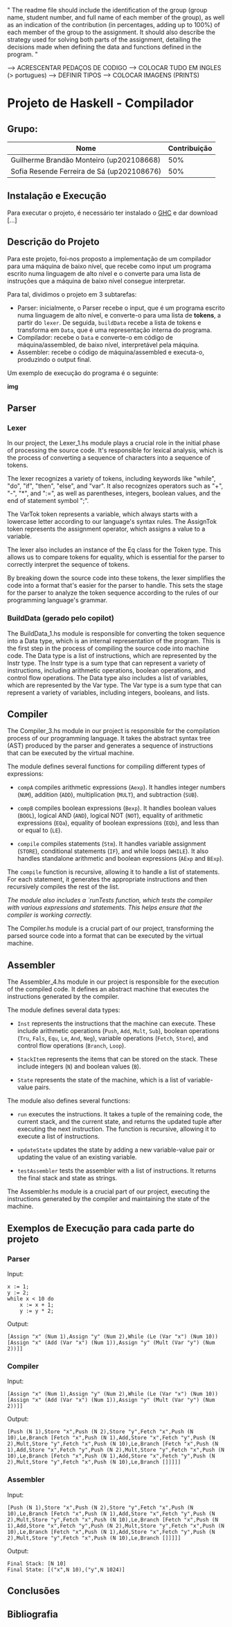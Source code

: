 " 
The readme file should include the identification of the group (group name, student number, and full name of each member of the group), as well as an indication of the contribution
(in percentages, adding up to 100%) of each member of the group to the assignment. It
should also describe the strategy used for solving both parts of the assignment, detailing the
decisions made when defining the data and functions defined in the program.
"

--> ACRESCENTAR PEDAÇOS DE CODIGO
--> COLOCAR TUDO EM INGLES (> portugues)
--> DEFINIR TIPOS
--> COLOCAR IMAGENS (PRINTS)

# Projeto de Haskell - Compilador

## Grupo:

|Nome | Contribuição |
|---------------------------------------------|-----|
|Guilherme Brandão Monteiro (up202108668)     | 50% |
|Sofia Resende Ferreira de Sá (up202108676)   | 50% |


## Instalação e Execução

Para executar o projeto, é necessário ter instalado o [GHC](https://www.haskell.org/ghc/) e dar download [...]


## Descrição do Projeto

Para este projeto, foi-nos proposto a implementação de um compilador para uma máquina de baixo nível, que recebe como input um programa escrito numa linguagem de alto nível e o converte para uma lista de instruções que a máquina de baixo nível consegue interpretar.


Para tal, dividimos o projeto em 3 subtarefas:
- Parser: inicialmente, o Parser recebe o input, que é um programa escrito numa linguagem de alto nível, e converte-o para uma lista de **tokens**, a partir do `lexer`. De seguida, `buildData` recebe a lista de tokens e transforma em `Data`, que é uma representação interna do programa. 
- Compilador: recebe o `Data` e converte-o em código de máquina/assembled, de baixo nível, interpretável pela máquina.
- Assembler: recebe o código de máquina/assembled e executa-o, produzindo o output final.

Um exemplo de execução do programa é o seguinte:

<src img=".png" width="500"> **img**


## Parser

### Lexer

In our project, the Lexer_1.hs module plays a crucial role in the initial phase of processing the source code. It's responsible for lexical analysis, which is the process of converting a sequence of characters into a sequence of tokens.

The lexer recognizes a variety of tokens, including keywords like "while", "do", "if", "then", "else", and "var". It also recognizes operators such as "+", "-", "*", and ":=", as well as parentheses, integers, boolean values, and the end of statement symbol ";".

The VarTok token represents a variable, which always starts with a lowercase letter according to our language's syntax rules. The AssignTok token represents the assignment operator, which assigns a value to a variable.

The lexer also includes an instance of the Eq class for the Token type. This allows us to compare tokens for equality, which is essential for the parser to correctly interpret the sequence of tokens.

By breaking down the source code into these tokens, the lexer simplifies the code into a format that's easier for the parser to handle. This sets the stage for the parser to analyze the token sequence according to the rules of our programming language's grammar.



### BuildData (gerado pelo copilot)

The BuildData_1.hs module is responsible for converting the token sequence into a Data type, which is an internal representation of the program. This is the first step in the process of compiling the source code into machine code. The Data type is a list of instructions, which are represented by the Instr type. The Instr type is a sum type that can represent a variety of instructions, including arithmetic operations, boolean operations, and control flow operations. The Data type also includes a list of variables, which are represented by the Var type. The Var type is a sum type that can represent a variety of variables, including integers, booleans, and lists.



## Compiler


The Compiler_3.hs module in our project is responsible for the compilation process of our programming language. It takes the abstract syntax tree (AST) produced by the parser and generates a sequence of instructions that can be executed by the virtual machine.

The module defines several functions for compiling different types of expressions:

- `compA` compiles arithmetic expressions (`Aexp`). It handles integer numbers (`NUM`), addition (`ADD`), multiplication (`MULT`), and subtraction (`SUB`).

- `compB` compiles boolean expressions (`Bexp`). It handles boolean values (`BOOL`), logical AND (`AND`), logical NOT (`NOT`), equality of arithmetic expressions (`EQa`), equality of boolean expressions (`EQb`), and less than or equal to (`LE`).

- `compile` compiles statements (`Stm`). It handles variable assignment (`STORE`), conditional statements (`IF`), and while loops (`WHILE`). It also handles standalone arithmetic and boolean expressions (`AExp` and `BExp`).

The `compile` function is recursive, allowing it to handle a list of statements. For each statement, it generates the appropriate instructions and then recursively compiles the rest of the list.

*The module also includes a `runTests function, which tests the compiler with various expressions and statements. This helps ensure that the compiler is working correctly.*

The Compiler.hs module is a crucial part of our project, transforming the parsed source code into a format that can be executed by the virtual machine.




## Assembler

The Assembler_4.hs module in our project is responsible for the execution of the compiled code. It defines an abstract machine that executes the instructions generated by the compiler.

The module defines several data types:

- `Inst` represents the instructions that the machine can execute. These include arithmetic operations (`Push`, `Add`, `Mult`, `Sub`), boolean operations (`Tru`, `Fals`, `Equ`, `Le`, `And`, `Neg`), variable operations (`Fetch`, `Store`), and control flow operations (`Branch`, `Loop`).

- `StackItem` represents the items that can be stored on the stack. These include integers (`N`) and boolean values (`B`).

- `State` represents the state of the machine, which is a list of variable-value pairs.

The module also defines several functions:

- `run` executes the instructions. It takes a tuple of the remaining code, the current stack, and the current state, and returns the updated tuple after executing the next instruction. The function is recursive, allowing it to execute a list of instructions.

- `updateState` updates the state by adding a new variable-value pair or updating the value of an existing variable.

- `testAssembler` tests the assembler with a list of instructions. It returns the final stack and state as strings.

The Assembler.hs module is a crucial part of our project, executing the instructions generated by the compiler and maintaining the state of the machine.


## Exemplos de Execução para cada parte do projeto

### Parser

Input:
```
x := 1;
y := 2;
while x < 10 do
    x := x + 1;
    y := y * 2;
```

Output:
```
[Assign "x" (Num 1),Assign "y" (Num 2),While (Le (Var "x") (Num 10)) [Assign "x" (Add (Var "x") (Num 1)),Assign "y" (Mult (Var "y") (Num 2))]]
```

### Compiler

Input:
```
[Assign "x" (Num 1),Assign "y" (Num 2),While (Le (Var "x") (Num 10)) [Assign "x" (Add (Var "x") (Num 1)),Assign "y" (Mult (Var "y") (Num 2))]]
```

Output:
```
[Push (N 1),Store "x",Push (N 2),Store "y",Fetch "x",Push (N 10),Le,Branch [Fetch "x",Push (N 1),Add,Store "x",Fetch "y",Push (N 2),Mult,Store "y",Fetch "x",Push (N 10),Le,Branch [Fetch "x",Push (N 1),Add,Store "x",Fetch "y",Push (N 2),Mult,Store "y",Fetch "x",Push (N 10),Le,Branch [Fetch "x",Push (N 1),Add,Store "x",Fetch "y",Push (N 2),Mult,Store "y",Fetch "x",Push (N 10),Le,Branch []]]]]
```

### Assembler

Input:
```
[Push (N 1),Store "x",Push (N 2),Store "y",Fetch "x",Push (N 10),Le,Branch [Fetch "x",Push (N 1),Add,Store "x",Fetch "y",Push (N 2),Mult,Store "y",Fetch "x",Push (N 10),Le,Branch [Fetch "x",Push (N 1),Add,Store "x",Fetch "y",Push (N 2),Mult,Store "y",Fetch "x",Push (N 10),Le,Branch [Fetch "x",Push (N 1),Add,Store "x",Fetch "y",Push (N 2),Mult,Store "y",Fetch "x",Push (N 10),Le,Branch []]]]]
```

Output:
```
Final Stack: [N 10]
Final State: [("x",N 10),("y",N 1024)]
```



## Conclusões




## Bibliografia
